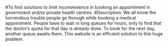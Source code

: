 #To find solutions to limit inconvenience in booking an appointment in government and/or private health centres. 
#Description: We all know the horrendous trouble people go through while booking a medical appointment. People have to wait in long queues for hours, only to find that the doctor’s quota for that day is already done. To book for the next day, another queue awaits them. This website is an efficient solution to this huge problem.
